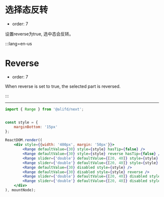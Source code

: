 # 选择态反转

- order: 7

设置reverse为true, 选中态会反转。

:::lang=en-us
# Reverse

- order: 7

When reverse is set to true, the selected part is reversed.

:::

---
````jsx
import { Range } from '@alifd/next';


const style = {
    marginBottom: '15px'
};

ReactDOM.render((
    <div style={{width: '400px', margin: '50px'}}>
        <Range defaultValue={30} style={style} hasTip={false} />
        <Range defaultValue={30} style={style} reverse hasTip={false} />
        <Range slider={'double'} defaultValue={[20, 40]} style={style} />
        <Range slider={'double'} defaultValue={[20, 40]} style={style} reverse />
        <Range defaultValue={30} disabled style={style} />
        <Range defaultValue={30} disabled style={style} reverse />
        <Range slider={'double'} defaultValue={[20, 40]} disabled style={style} />
        <Range slider={'double'} defaultValue={[20, 40]} disabled style={style} reverse />
    </div>
), mountNode);
````
